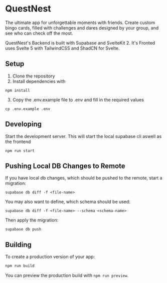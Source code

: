 # QuestNest
The ultimate app for unforgettable moments with friends. Create custom bingo cards, filled with challenges and dares designed by your group, and see who can check off the most.

QuestNest's Backend is built with Supabase and SvelteKit 2. It's Fronted uses Svelte 5 with TailwindCSS and ShadCN for Svelte.


## Setup 

1. Clone the repository
2. Install dependencies with 
```shell
npm install
```
3. Copy the .env.example file to .env and fill in the required values
```shell
cp .env.example .env
```


## Developing

Start the development server. This will start the local supabase cli aswell as the frontend
```shell
npm run start
```

## Pushing Local DB Changes to Remote
If you have local db changes, which should be pushed to the remote, start a migration:
```shell
supabase db diff -f <file-name>
```

You may also want to define, which schema should be used:
```shell
supabase db diff -f <file-name> --schema <schema-name>
```

Then apply the migration:
```shell
supabase db push
```

## Building

To create a production version of your app:

```bash
npm run build
```

You can preview the production build with `npm run preview`.

